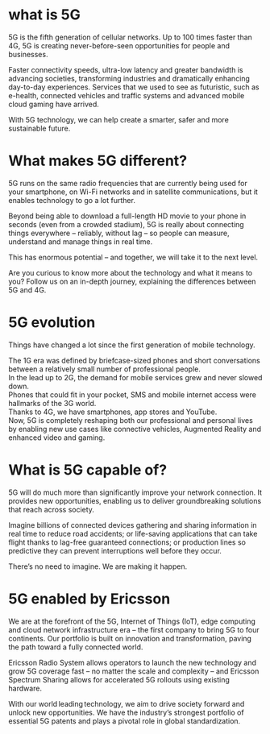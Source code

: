 # what is 5G
5G is the fifth generation of cellular networks. Up to 100 times faster than 4G, 5G is creating never-before-seen opportunities for people and businesses.              

Faster connectivity speeds, ultra-low latency and greater bandwidth is advancing societies, transforming industries and dramatically enhancing day-to-day experiences. Services that we used to see as futuristic, such as e-health, connected vehicles and traffic systems and advanced mobile cloud gaming have arrived.          

With 5G technology, we can help create a smarter, safer and more sustainable future.        
# What makes 5G different?  
5G runs on the same radio frequencies that are currently being used for your smartphone, on Wi-Fi networks and in satellite communications, but it enables technology to go a lot further.          

Beyond being able to download a full-length HD movie to your phone in seconds (even from a crowded stadium), 5G is really about connecting things everywhere – reliably, without lag – so people can measure, understand and manage things in real time.            

This has enormous potential – and together, we will take it to the next level.      

Are you curious to know more about the technology and what it means to you? Follow us on an in-depth journey, explaining the differences between 5G and 4G.             

# 5G evolution
Things have changed a lot since the first generation of mobile technology.          

The 1G era was defined by briefcase-sized phones and short conversations between a relatively small number of professional people.      
In the lead up to 2G, the demand for mobile services grew and never slowed down.        
Phones that could fit in your pocket, SMS  and mobile internet access were hallmarks of the 3G world.       
Thanks to 4G, we have smartphones, app stores and YouTube.      
Now, 5G is completely reshaping both our professional and personal lives by enabling new use cases like connective vehicles, Augmented Reality and enhanced video and gaming.       

# What is 5G capable of? 
5G will do much more than significantly improve your network connection. It provides new opportunities, enabling us to deliver groundbreaking solutions that reach across society.          

Imagine billions of connected devices gathering and sharing information in real time to reduce road accidents; or life-saving applications that can take flight thanks to lag-free guaranteed connections; or production lines so predictive they can prevent interruptions well before they occur.             

There’s no need to imagine. We are making it happen.        

# 5G enabled by Ericsson 
We are at the forefront of the 5G, Internet of Things (IoT), edge computing and cloud network infrastructure era – the first company to bring 5G to four continents. Our portfolio is built on innovation and transformation, paving the path toward a fully connected world.       

Ericsson Radio System allows operators to launch the new technology and grow 5G coverage fast – no matter the scale and complexity – and Ericsson Spectrum Sharing allows for accelerated 5G rollouts using existing hardware.          

With our world leading technology, we aim to drive society forward and unlock new opportunities. We have the industry’s strongest portfolio of essential 5G patents and plays a pivotal role in global standardization.     